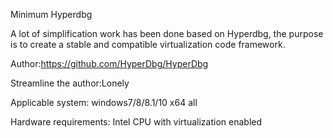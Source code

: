 Minimum Hyperdbg

A lot of simplification work has been done based on Hyperdbg, the purpose is to create a stable and compatible virtualization code framework.


Author:https://github.com/HyperDbg/HyperDbg

Streamline the author:Lonely

Applicable system: windows7/8/8.1/10 x64 all

Hardware requirements: Intel CPU with virtualization enabled
